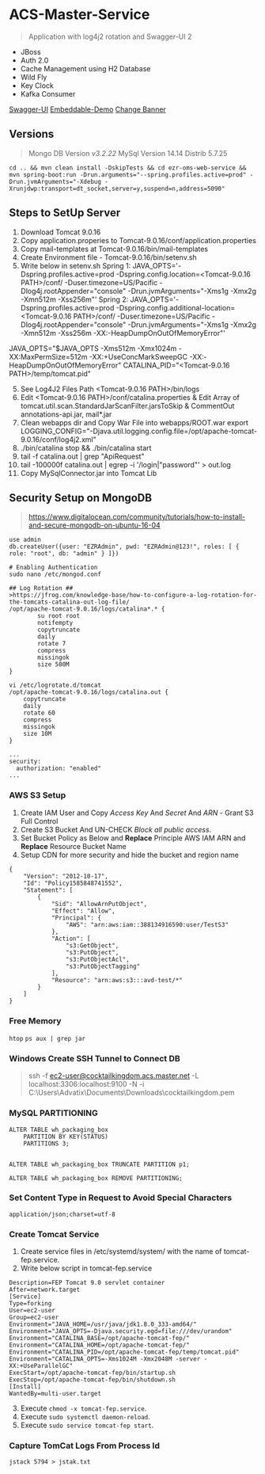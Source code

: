 # ACS-Master-Service #
> Application with log4j2 rotation and Swagger-UI 2

- JBoss
- Auth 2.0
- Cache Management using H2 Database
- Wild Fly
- Key Clock
- Kafka Consumer

[Swagger-UI](http://localhost:9000/xpdel/api/v1/swagger-ui.html "Swagger URL")
[Embeddable-Demo](https://www.callicoder.com/hibernate-spring-boot-jpa-embeddable-demo/ "Embeddable Demo")
[Change Banner](http://patorjk.com/software/taag/#p=display&f=Graffiti&t=Type%20Something%20 "Change Banner")

## Versions ##
> Mongo DB Version _v3.2.22_
> MySql Version 14.14 Distrib 5.7.25

```cd .. && mvn clean install -DskipTests && cd ezr-oms-web-service && mvn spring-boot:run -Drun.arguments="--spring.profiles.active=prod" -Drun.jvmArguments="-Xdebug -Xrunjdwp:transport=dt_socket,server=y,suspend=n,address=5090"```

## Steps to SetUp Server ##
1. Download Tomcat 9.0.16
2. Copy application.properies to Tomcat-9.0.16/conf/application.properties
3. Copy mail-templates at Tomcat-9.0.16/bin/mail-templates
3. Create Environment file - Tomcat-9.0.16/bin/setenv.sh
4. Write below in setenv.sh
Spring 1: JAVA_OPTS='-Dspring.profiles.active=prod -Dspring.config.location=<Tomcat-9.0.16 PATH>/conf/ -Duser.timezone=US/Pacific -Dlog4j.rootAppender="console" -Drun.jvmArguments="-Xms1g -Xmx2g -Xmn512m -Xss256m"'
Spring 2: JAVA_OPTS='-Dspring.profiles.active=prod -Dspring.config.additional-location=<Tomcat-9.0.16 PATH>/conf/ -Duser.timezone=US/Pacific -Dlog4j.rootAppender="console"  -Drun.jvmArguments="-Xms1g -Xmx2g -Xmn512m -Xss256m -XX:-HeapDumpOnOutOfMemoryError"'

JAVA_OPTS="$JAVA_OPTS -Xms512m -Xmx1024m -XX:MaxPermSize=512m -XX:+UseConcMarkSweepGC -XX:-HeapDumpOnOutOfMemoryError"
CATALINA_PID="<Tomcat-9.0.16 PATH>/temp/tomcat.pid"

5. See Log4J2 Files Path <Tomcat-9.0.16 PATH>/bin/logs
6. Edit <Tomcat-9.0.16 PATH>/conf/catalina.properties & Edit Array of tomcat.util.scan.StandardJarScanFilter.jarsToSkip & CommentOut annotations-api.jar, mail*.jar
7. Clean webapps dir and Copy War File into webapps/ROOT.war
export LOGGING_CONFIG="-Djava.util.logging.config.file=/opt/apache-tomcat-9.0.16/conf/log4j2.xml"
8. ./bin/catalina stop && ./bin/catalina start
9.  tail -f catalina.out | grep "ApiRequest"
10. tail -100000f catalina.out | egrep -i '/login|"password"' > out.log
11. Copy MySqlConnector.jar into Tomcat Lib

## Security Setup on MongoDB ##
> https://www.digitalocean.com/community/tutorials/how-to-install-and-secure-mongodb-on-ubuntu-16-04
```
use admin
db.createUser({user: "EZRAdmin", pwd: "EZRAdmin@123!", roles: [ { role: "root", db: "admin" } ]})

# Enabling Authentication
sudo nano /etc/mongod.conf

## Log Rotation ##
>https://jfrog.com/knowledge-base/how-to-configure-a-log-rotation-for-the-tomcats-catalina-out-log-file/
/opt/apache-tomcat-9.0.16/logs/catalina*.* {
        su root root
        notifempty
        copytruncate
        daily
        rotate 7
        compress
        missingok
        size 500M
}

vi /etc/logrotate.d/tomcat
/opt/apache-tomcat-9.0.16/logs/catalina.out {
    copytruncate
    daily
    rotate 60
    compress
    missingok
    size 10M
}

...
security:
  authorization: "enabled"
...
```

### AWS S3 Setup ###
1. Create IAM User and Copy _Access Key_ And _Secret_ And _ARN_ - Grant S3 Full Control
2. Create S3 Bucket And UN-CHECK _Block all public access_.
3. Set Bucket Policy as Below and **Replace** Principle AWS IAM ARN and **Replace** Resource Bucket Name
4. Setup CDN for more security and hide the bucket and region name
```
{
    "Version": "2012-10-17",
    "Id": "Policy1585848741552",
    "Statement": [
        {
            "Sid": "AllowArnPutObject",
            "Effect": "Allow",
            "Principal": {
                "AWS": "arn:aws:iam::388134916590:user/TestS3"
            },
            "Action": [
                "s3:GetObject",
                "s3:PutObject",
                "s3:PutObjectAcl",
                "s3:PutObjectTagging"
            ],
            "Resource": "arn:aws:s3:::avd-test/*"
        }
    ]
}
```

### Free Memory ###
```htop```
```ps aux | grep jar```

### Windows Create SSH Tunnel to Connect DB ###
>ssh -f ec2-user@cocktailkingdom.acs.master.net -L localhost:3306:localhost:9100 -N -i C:\Users\Advatix\Documents\Downloads\cocktailkingdom.pem

### MySQL PARTITIONING ###
```
ALTER TABLE wh_packaging_box
    PARTITION BY KEY(STATUS)
    PARTITIONS 3;


ALTER TABLE wh_packaging_box TRUNCATE PARTITION p1;

ALTER TABLE wh_packaging_box REMOVE PARTITIONING;
```

### Set Content Type in Request to Avoid Special Characters ###
`application/json;charset=utf-8`

### Create Tomcat Service ###
1. Create service files in /etc/systemd/system/ with the name of tomcat-fep.service.
2. Write below script in tomcat-fep.service
```[Unit]
Description=FEP Tomcat 9.0 servlet container
After=network.target
[Service]
Type=forking
User=ec2-user
Group=ec2-user
Environment="JAVA_HOME=/usr/java/jdk1.8.0_333-amd64/"
Environment="JAVA_OPTS=-Djava.security.egd=file:///dev/urandom"
Environment="CATALINA_BASE=/opt/apache-tomcat-fep/"
Environment="CATALINA_HOME=/opt/apache-tomcat-fep/"
Environment="CATALINA_PID=/opt/apache-tomcat-fep/temp/tomcat.pid"
Environment="CATALINA_OPTS=-Xms1024M -Xmx2048M -server -XX:+UseParallelGC"
ExecStart=/opt/apache-tomcat-fep/bin/startup.sh
ExecStop=/opt/apache-tomcat-fep/bin/shutdown.sh
[Install]
WantedBy=multi-user.target
```
3. Execute `chmod -x tomcat-fep.service`.
4. Execute `sudo systemctl daemon-reload`.
5. Execute `sudo service tomcat-fep start`.

### Capture TomCat Logs From Process Id ###
```jstack 5794 > jstak.txt```